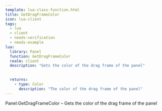 ```yaml
---
template: lua-class-function.html
title: GetDragFrameColor
icon: lua-client
tags:
  - lua
  - client
  - needs-verification
  - needs-example
lua:
  library: Panel
  function: GetDragFrameColor
  realm: client
  description: "Gets the color of the drag frame of the panel"
  
  
  returns:
    - type: Color
      description: "The color of the drag frame of the panel"
---
```


<div class="lua__search__keywords">
Panel:GetDragFrameColor &#x2013; Gets the color of the drag frame of the panel
</div>
